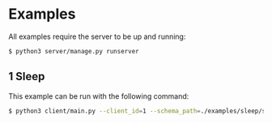 # Examples

All examples require the server to be up and running:

```bash
$ python3 server/manage.py runserver
```

## 1 Sleep

This example can be run with the following command:

```bash
$ python3 client/main.py --client_id=1 --schema_path=./examples/sleep/schema.yaml --workspace_path=./examples/bazel
```
